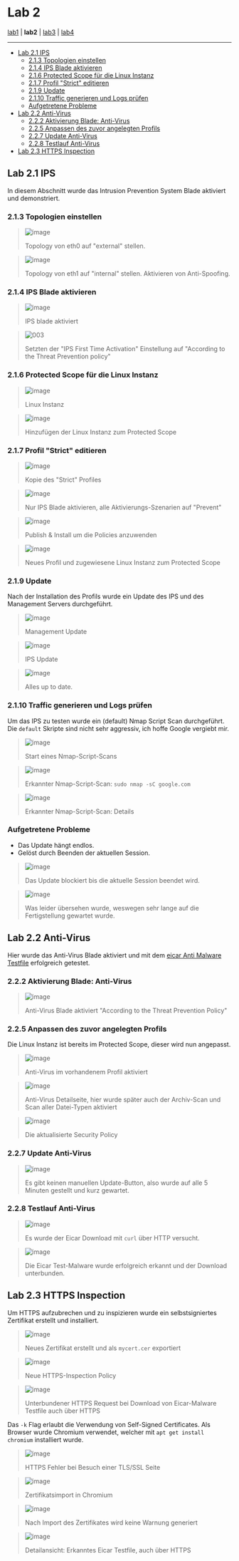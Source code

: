 # Lab 2

[lab1](lab1.md) | **lab2** | [lab3](lab3.md) | [lab4](lab4.md)

---

<!-- vim-markdown-toc GFM -->

* [Lab 2.1 IPS](#lab-21-ips)
  * [2.1.3 Topologien einstellen](#213-topologien-einstellen)
  * [2.1.4 IPS Blade aktivieren](#214-ips-blade-aktivieren)
  * [2.1.6 Protected Scope für die Linux Instanz](#216-protected-scope-für-die-linux-instanz)
  * [2.1.7 Profil "Strict" editieren](#217-profil-strict-editieren)
  * [2.1.9 Update](#219-update)
  * [2.1.10 Traffic generieren und Logs prüfen](#2110-traffic-generieren-und-logs-prüfen)
  * [Aufgetretene Probleme](#aufgetretene-probleme)
* [Lab 2.2 Anti-Virus](#lab-22-anti-virus)
  * [2.2.2 Aktivierung Blade: Anti-Virus](#222-aktivierung-blade-anti-virus)
  * [2.2.5 Anpassen des zuvor angelegten Profils](#225-anpassen-des-zuvor-angelegten-profils)
  * [2.2.7 Update Anti-Virus](#227-update-anti-virus)
  * [2.2.8 Testlauf Anti-Virus](#228-testlauf-anti-virus)
* [Lab 2.3 HTTPS Inspection](#lab-23-https-inspection)

<!-- vim-markdown-toc -->

## Lab 2.1 IPS

In diesem Abschnitt wurde das Intrusion Prevention System Blade aktiviert und demonstriert.

### 2.1.3 Topologien einstellen

> ![image](https://user-images.githubusercontent.com/173962/118303243-83ff7700-b4e5-11eb-9738-a4945f31f45f.png)
>
> Topology von eth0 auf "external" stellen.

> ![image](https://user-images.githubusercontent.com/173962/118303483-cb860300-b4e5-11eb-968e-8d70cd016689.png)
>
> Topology von eth1 auf "internal" stellen. Aktivieren von Anti-Spoofing.

### 2.1.4 IPS Blade aktivieren

> ![image](https://user-images.githubusercontent.com/173962/118304190-a5ad2e00-b4e6-11eb-8787-24d5e11f7c53.png)
>
> IPS blade aktiviert

> ![003](https://user-images.githubusercontent.com/173962/116441883-29fa8280-a852-11eb-8233-b5ce5fd76ff8.PNG)
>
> Setzten der "IPS First Time Activation" Einstellung auf "According to the Threat Prevention policy"

### 2.1.6 Protected Scope für die Linux Instanz

> ![image](https://user-images.githubusercontent.com/173962/116443098-87430380-a853-11eb-93a8-dd37cb9475ed.png)
>
> Linux Instanz

> ![image](https://user-images.githubusercontent.com/173962/116443346-d8eb8e00-a853-11eb-9725-46d41451d307.png)
>
> Hinzufügen der Linux Instanz zum Protected Scope

### 2.1.7 Profil "Strict" editieren

> ![image](https://user-images.githubusercontent.com/173962/116444319-e6554800-a854-11eb-95ac-c66604399bbe.png)
>
> Kopie des "Strict" Profiles

> ![image](https://user-images.githubusercontent.com/173962/118305074-ca55d580-b4e7-11eb-875e-30cb60485282.png)
>
> Nur IPS Blade aktivieren, alle Aktivierungs-Szenarien auf "Prevent"

> ![image](https://user-images.githubusercontent.com/173962/116444786-6380bd00-a855-11eb-9815-dac316e523fa.png)
>
> Publish & Install um die Policies anzuwenden

> ![image](https://user-images.githubusercontent.com/173962/116445471-35e84380-a856-11eb-910a-df0847e93d46.png)
>
> Neues Profil und zugewiesene Linux Instanz zum Protected Scope

### 2.1.9 Update

Nach der Installation des Profils wurde ein Update des IPS und des Management Servers durchgeführt.


> ![image](https://user-images.githubusercontent.com/173962/116447220-076b6800-a858-11eb-94e6-e242ad288cb0.png)
>
> Management Update

> ![image](https://user-images.githubusercontent.com/173962/116449247-426e9b00-a85a-11eb-8ec2-7650a48b98ac.png)
>
> IPS Update

> ![image](https://user-images.githubusercontent.com/173962/116450678-dd1ba980-a85b-11eb-9fb1-561fd58be2e3.png)
>
> Alles up to date.

### 2.1.10 Traffic generieren und Logs prüfen

Um das IPS zu testen wurde ein (default) Nmap Script Scan durchgeführt. Die `default` Skripte sind nicht sehr aggressiv, ich hoffe Google vergiebt mir.

> ![image](https://user-images.githubusercontent.com/173962/118308457-3fc3a500-b4ec-11eb-80bd-f06c9ca7a006.png)
>
> Start eines Nmap-Script-Scans

> ![image](https://user-images.githubusercontent.com/173962/118308166-ee1b1a80-b4eb-11eb-8192-1467f8783fc0.png)
>
> Erkannter Nmap-Script-Scan: `sudo nmap -sC google.com`

> ![image](https://user-images.githubusercontent.com/173962/118311190-db0a4980-b4ef-11eb-86c1-4c3fa5b7ef8f.png)
>
> Erkannter Nmap-Script-Scan: Details

### Aufgetretene Probleme

* Das Update hängt endlos.
 * Gelöst durch Beenden der aktuellen Session.

>![image](https://user-images.githubusercontent.com/173962/116446047-dc344900-a856-11eb-9c49-0a6e22d7781e.png)
>
> Das Update blockiert bis die aktuelle Session beendet wird.

>![image](https://user-images.githubusercontent.com/173962/116446180-fc640800-a856-11eb-9845-fa1426b3747c.png)
>
> Was leider übersehen wurde, weswegen sehr lange auf die Fertigstellung gewartet wurde. 

## Lab 2.2 Anti-Virus

Hier wurde das Anti-Virus Blade aktiviert und mit dem [eicar Anti Malware Testfile](https://www.eicar.org/?page_id=3950) erfolgreich getestet.

### 2.2.2 Aktivierung Blade: Anti-Virus

> ![image](https://user-images.githubusercontent.com/173962/118311585-65eb4400-b4f0-11eb-8f0f-52d26200dd10.png)
>
> Anti-Virus Blade aktiviert "According to the Threat Prevention Policy"

### 2.2.5 Anpassen des zuvor angelegten Profils

Die Linux Instanz ist bereits im Protected Scope, dieser wird nun angepasst.

> ![image](https://user-images.githubusercontent.com/173962/118311906-d5613380-b4f0-11eb-8823-405ee8b68dc7.png)
>
> Anti-Virus im vorhandenem Profil aktiviert

> ![image](https://user-images.githubusercontent.com/173962/118312058-122d2a80-b4f1-11eb-9d38-761d788cd410.png)
>
> Anti-Virus Detailseite, hier wurde später auch der Archiv-Scan und Scan aller Datei-Typen aktiviert

> ![image](https://user-images.githubusercontent.com/173962/118312124-2ec96280-b4f1-11eb-8990-476603f7f2fa.png)
>
> Die aktualisierte Security Policy

### 2.2.7 Update Anti-Virus

> ![image](https://user-images.githubusercontent.com/173962/118312766-24f42f00-b4f2-11eb-8a62-b0dcb59c385a.png)
>
> Es gibt keinen manuellen Update-Button, also wurde auf alle 5 Minuten gestellt und kurz gewartet.

### 2.2.8 Testlauf Anti-Virus

> ![image](https://user-images.githubusercontent.com/173962/118315824-4bb46480-b4f6-11eb-92cd-304dbb35a0b9.png)
>
> Es wurde der Eicar Download mit `curl` über HTTP versucht.

> ![image](https://user-images.githubusercontent.com/173962/118315702-245d9780-b4f6-11eb-9c9e-d208beb5895f.png)
>
> Die Eicar Test-Malware wurde erfolgreich erkannt und der Download unterbunden.

## Lab 2.3 HTTPS Inspection

Um HTTPS aufzubrechen und zu inspizieren wurde ein selbstsigniertes Zertifikat erstellt und installiert.

> ![image](https://user-images.githubusercontent.com/173962/118316186-cc736080-b4f6-11eb-8bca-2c9fccb91318.png)
>
> Neues Zertifikat erstellt und als `mycert.cer` exportiert

> ![image](https://user-images.githubusercontent.com/173962/118316556-4277c780-b4f7-11eb-880a-e96af84e6c4e.png)
>
> Neue HTTPS-Inspection Policy

> ![image](https://user-images.githubusercontent.com/173962/118318567-dc407400-b4f9-11eb-83e3-dc3b031c78ec.png)
>
> Unterbundener HTTPS Request bei Download von Eicar-Malware Testfile auch  über HTTPS

Das `-k` Flag erlaubt die Verwendung von Self-Signed Certificates. Als Browser wurde Chromium verwendet, welcher mit `apt get install chromium` installiert wurde.

> ![image](https://user-images.githubusercontent.com/173962/118319452-178f7280-b4fb-11eb-99e9-2a3090c07ccb.png)
>
> HTTPS Fehler bei Besuch einer TLS/SSL Seite

> ![image](https://user-images.githubusercontent.com/173962/118320138-1743a700-b4fc-11eb-8c91-a106898088f2.png)
>
> Zertifikatsimport in Chromium

>![image](https://user-images.githubusercontent.com/173962/118319750-7ead2700-b4fb-11eb-9ff3-48baf86561cd.png)
>
> Nach Import des Zertifikates wird keine Warnung generiert

> ![image](https://user-images.githubusercontent.com/173962/118318684-03974100-b4fa-11eb-8f60-0e3ab7b2d69c.png)
>
> Detailansicht: Erkanntes Eicar Testfile, auch über HTTPS
